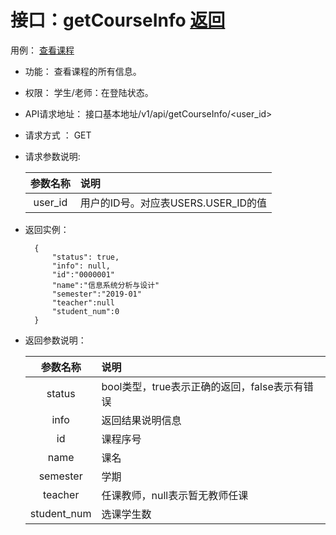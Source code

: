 ﻿<!-- markdownlint-disable MD033-->
<!-- 禁止MD033类型的警告 https://www.npmjs.com/package/markdownlint -->

# 接口：getCourseInfo  [返回](../README.md)
用例： [查看课程](../用例/查看课程.md)

- 功能：
    查看课程的所有信息。
    
- 权限：
    学生/老师：在登陆状态。    
    
- API请求地址： 
    接口基本地址/v1/api/getCourseInfo/<user_id>

- 请求方式 ：
    GET
      
- 请求参数说明:        

  |参数名称|说明|
  |:---------:|:--------------------------------------------------------|      
  |user_id|用户的ID号。对应表USERS.USER_ID的值|
  
- 返回实例：

        {         
            "status": true,
            "info": null,
            "id":"0000001"
            "name":"信息系统分析与设计"
            "semester":"2019-01"
            "teacher":null
            "student_num":0         
        }
 
- 返回参数说明：    
 
  |参数名称|说明|
  |:---------:|:--------------------------------------------------------|      
  |status|bool类型，true表示正确的返回，false表示有错误|
  |info|返回结果说明信息|
  |id|课程序号|
  |name|课名|  
  |semester|学期|
  |teacher|任课教师，null表示暂无教师任课|
  |student_num|选课学生数|


